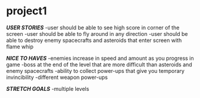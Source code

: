 # project1
***USER STORIES***
-user should be able to see high score in corner of the screen
-user should be able to fly around in any direction 
-user should be able to destroy enemy spacecrafts and asteroids that enter screen with 
flame whip 

***NICE TO HAVES***
-enemies increase in speed and amount as you progress in game
-boss at the end of the level that are more difficult than asteroids and enemy spacecrafts
-ability to collect power-ups that give you temporary invincibility
-different weapon power-ups


***STRETCH GOALS***
-multiple levels




